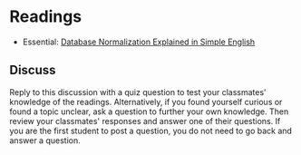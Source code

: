 # Readings

- Essential: [Database Normalization Explained in Simple English](https://www.essentialsql.com/get-ready-to-learn-sql-database-normalization-explained-in-simple-english/)

## Discuss

Reply to this discussion with a quiz question to test your classmates’ knowledge of the readings. Alternatively, if you found yourself curious or found a topic unclear, ask a question to further your own knowledge. Then review your classmates' responses and answer one of their questions. If you are the first student to post a question, you do not need to go back and answer a question.
